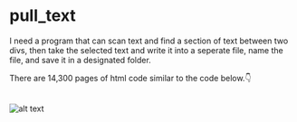 # pull_text
I need a program that can scan text and find a section of text between two divs, then take the selected text and write it into a seperate file, name the file, and save it in a designated folder.

There are 14,300 pages of html code similar to the code below.:point_down:<br><br>

 ![alt text](https://github.com/luvlylavnder/pull_text/blob/master/code%20_example.png)
